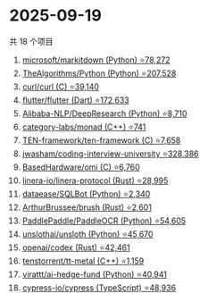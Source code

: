 # 2025-09-19

共 18 个项目

<!-- BEGIN GITHUB -->
<!-- 最后更新时间 2025-09-19 07:08:23 +0800 -->
1. [microsoft/markitdown (Python) ⭐78,272](https://github.com/microsoft/markitdown)
1. [TheAlgorithms/Python (Python) ⭐207,528](https://github.com/TheAlgorithms/Python)
1. [curl/curl (C) ⭐39,140](https://github.com/curl/curl)
1. [flutter/flutter (Dart) ⭐172,633](https://github.com/flutter/flutter)
1. [Alibaba-NLP/DeepResearch (Python) ⭐8,710](https://github.com/Alibaba-NLP/DeepResearch)
1. [category-labs/monad (C++) ⭐741](https://github.com/category-labs/monad)
1. [TEN-framework/ten-framework (C) ⭐7,658](https://github.com/TEN-framework/ten-framework)
1. [jwasham/coding-interview-university ⭐328,386](https://github.com/jwasham/coding-interview-university)
1. [BasedHardware/omi (C) ⭐6,760](https://github.com/BasedHardware/omi)
1. [linera-io/linera-protocol (Rust) ⭐28,995](https://github.com/linera-io/linera-protocol)
1. [dataease/SQLBot (Python) ⭐2,340](https://github.com/dataease/SQLBot)
1. [ArthurBrussee/brush (Rust) ⭐2,601](https://github.com/ArthurBrussee/brush)
1. [PaddlePaddle/PaddleOCR (Python) ⭐54,605](https://github.com/PaddlePaddle/PaddleOCR)
1. [unslothai/unsloth (Python) ⭐45,670](https://github.com/unslothai/unsloth)
1. [openai/codex (Rust) ⭐42,461](https://github.com/openai/codex)
1. [tenstorrent/tt-metal (C++) ⭐1,159](https://github.com/tenstorrent/tt-metal)
1. [virattt/ai-hedge-fund (Python) ⭐40,941](https://github.com/virattt/ai-hedge-fund)
1. [cypress-io/cypress (TypeScript) ⭐48,936](https://github.com/cypress-io/cypress)
<!-- END GITHUB -->